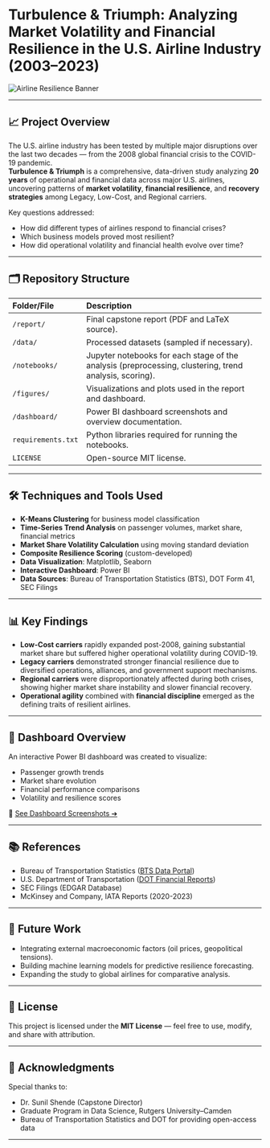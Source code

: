 # Turbulence & Triumph: Analyzing Market Volatility and Financial Resilience in the U.S. Airline Industry (2003–2023)

![Airline Resilience Banner](https://athang9.github.io/Airline_Analysis/assets/banner.png) <!-- optional if you have a banner or remove this -->

---

## 📈 Project Overview

The U.S. airline industry has been tested by multiple major disruptions over the last two decades — from the 2008 global financial crisis to the COVID-19 pandemic.  
**Turbulence & Triumph** is a comprehensive, data-driven study analyzing **20 years** of operational and financial data across major U.S. airlines, uncovering patterns of **market volatility**, **financial resilience**, and **recovery strategies** among Legacy, Low-Cost, and Regional carriers.

Key questions addressed:
- How did different types of airlines respond to financial crises?
- Which business models proved most resilient?
- How did operational volatility and financial health evolve over time?

---

## 🗂️ Repository Structure

| Folder/File | Description |
|:------------|:------------|
| `/report/` | Final capstone report (PDF and LaTeX source). |
| `/data/` | Processed datasets (sampled if necessary). |
| `/notebooks/` | Jupyter notebooks for each stage of the analysis (preprocessing, clustering, trend analysis, scoring). |
| `/figures/` | Visualizations and plots used in the report and dashboard. |
| `/dashboard/` | Power BI dashboard screenshots and overview documentation. |
| `requirements.txt` | Python libraries required for running the notebooks. |
| `LICENSE` | Open-source MIT license. |

---

## 🛠️ Techniques and Tools Used

- **K-Means Clustering** for business model classification
- **Time-Series Trend Analysis** on passenger volumes, market share, financial metrics
- **Market Share Volatility Calculation** using moving standard deviation
- **Composite Resilience Scoring** (custom-developed)
- **Data Visualization**: Matplotlib, Seaborn
- **Interactive Dashboard**: Power BI
- **Data Sources**: Bureau of Transportation Statistics (BTS), DOT Form 41, SEC Filings

---

## 📊 Key Findings

- **Low-Cost carriers** rapidly expanded post-2008, gaining substantial market share but suffered higher operational volatility during COVID-19.
- **Legacy carriers** demonstrated stronger financial resilience due to diversified operations, alliances, and government support mechanisms.
- **Regional carriers** were disproportionately affected during both crises, showing higher market share instability and slower financial recovery.
- **Operational agility** combined with **financial discipline** emerged as the defining traits of resilient airlines.

---

## 🚀 Dashboard Overview

An interactive Power BI dashboard was created to visualize:
- Passenger growth trends
- Market share evolution
- Financial performance comparisons
- Volatility and resilience scores

📌 [See Dashboard Screenshots ➔](./dashboard/dashboard_description.md)

---

## 📚 References

- Bureau of Transportation Statistics ([BTS Data Portal](https://www.transtats.bts.gov/))
- U.S. Department of Transportation ([DOT Financial Reports](https://www.transportation.gov/))
- SEC Filings (EDGAR Database)
- McKinsey and Company, IATA Reports (2020-2023)

---

## 🧠 Future Work

- Integrating external macroeconomic factors (oil prices, geopolitical tensions).
- Building machine learning models for predictive resilience forecasting.
- Expanding the study to global airlines for comparative analysis.

---

## 📄 License

This project is licensed under the **MIT License** — feel free to use, modify, and share with attribution.

---

## 🤝 Acknowledgments

Special thanks to:
- Dr. Sunil Shende (Capstone Director)
- Graduate Program in Data Science, Rutgers University–Camden
- Bureau of Transportation Statistics and DOT for providing open-access data

---
